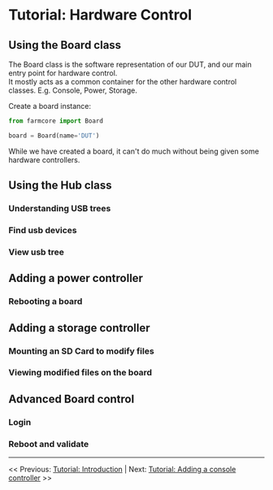 # Tutorial: Hardware Control

## Using the Board class

The Board class is the software representation of our DUT, and our main entry point for hardware control.  
It mostly acts as a common container for the other hardware control classes. E.g. Console, Power, Storage.

Create a board instance:

```python
from farmcore import Board

board = Board(name='DUT')
```

While we have created a board, it can't do much without being given some hardware controllers.

## Using the Hub class

### Understanding USB trees

### Find usb devices

### View usb tree

## Adding a power controller

### Rebooting a board

## Adding a storage controller

### Mounting an SD Card to modify files

### Viewing modified files on the board

## Advanced Board control

### Login

### Reboot and validate

___

<< Previous: [Tutorial: Introduction](./1-tutorial-introduction.md) |
Next: [Tutorial: Adding a console controller](./2-1-tutorial-console.md) >>
